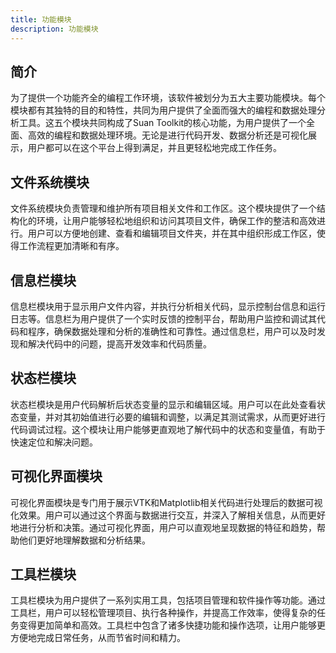 ```yaml
---
title: 功能模块
description: 功能模块
---
```

## 简介
为了提供一个功能齐全的编程工作环境，该软件被划分为五大主要功能模块。每个模块都有其独特的目的和特性，共同为用户提供了全面而强大的编程和数据处理分析工具。这五个模块共同构成了Suan Toolkit的核心功能，为用户提供了一个全面、高效的编程和数据处理环境。无论是进行代码开发、数据分析还是可视化展示，用户都可以在这个平台上得到满足，并且更轻松地完成工作任务。
## 文件系统模块
文件系统模块负责管理和维护所有项目相关文件和工作区。这个模块提供了一个结构化的环境，让用户能够轻松地组织和访问其项目文件，确保工作的整洁和高效进行。用户可以方便地创建、查看和编辑项目文件夹，并在其中组织形成工作区，使得工作流程更加清晰和有序。
## 信息栏模块
信息栏模块用于显示用户文件内容，并执行分析相关代码，显示控制台信息和运行日志等。信息栏为用户提供了一个实时反馈的控制平台，帮助用户监控和调试其代码和程序，确保数据处理和分析的准确性和可靠性。通过信息栏，用户可以及时发现和解决代码中的问题，提高开发效率和代码质量。
## 状态栏模块
状态栏模块是用户代码解析后状态变量的显示和编辑区域。用户可以在此处查看状态变量，并对其初始值进行必要的编辑和调整，以满足其测试需求，从而更好进行代码调试过程。这个模块让用户能够更直观地了解代码中的状态和变量值，有助于快速定位和解决问题。
## 可视化界面模块
可视化界面模块是专门用于展示VTK和Matplotlib相关代码进行处理后的数据可视化效果。用户可以通过这个界面与数据进行交互，并深入了解相关信息，从而更好地进行分析和决策。通过可视化界面，用户可以直观地呈现数据的特征和趋势，帮助他们更好地理解数据和分析结果。
## 工具栏模块
工具栏模块为用户提供了一系列实用工具，包括项目管理和软件操作等功能。通过工具栏，用户可以轻松管理项目、执行各种操作，并提高工作效率，使得复杂的任务变得更加简单和高效。工具栏中包含了诸多快捷功能和操作选项，让用户能够更方便地完成日常任务，从而节省时间和精力。
